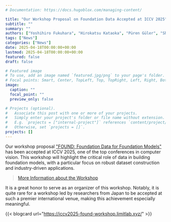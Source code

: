 ```yaml
---
# Documentation: https://docs.hugoblox.com/managing-content/

title: "Our Workshop Proposal on Foundation Data Accepted at ICCV 2025"
subtitle: ""
summary: ""
authors: ["Yoshihiro Fukuhara", "Hirokatsu Kataoka", "Püren Güler", "Shunsuke Kitada", "Xavier Boix", "Dan Hendrycks", "Keisuke Tateno", "Shinichi Mae", "Tatsuya Komatsu", "Nishant Rai", "Ryo Nakamura", "Risa Shinoda", "Takahiro Itazuri", "Yoshiki Kubotani", "Guarin Flück", "Wadim Kehl", "Kazuki Kozuka"]
tags: ["News"]
categories: ["News"]
date: 2025-04-18T00:00:00+00:00
lastmod: 2025-04-18T00:00:00+00:00
featured: false
draft: false

# Featured image
# To use, add an image named `featured.jpg/png` to your page's folder.
# Focal points: Smart, Center, TopLeft, Top, TopRight, Left, Right, BottomLeft, Bottom, BottomRight.
image:
  caption: ""
  focal_point: ""
  preview_only: false

# Projects (optional).
#   Associate this post with one or more of your projects.
#   Simply enter your project's folder or file name without extension.
#   E.g. `projects = ["internal-project"]` references `content/project/deep-learning/index.md`.
#   Otherwise, set `projects = []`.
projects: []
---
```


Our workshop proposal ["FOUND: Foundation Data for Foundation Models"](https://iccv2025-found-workshop.limitlab.xyz/) has been accepted at ICCV 2025, one of the top conferences in computer vision. This workshop will highlight the critical role of data in building foundation models, with a particular focus on robust dataset construction and industry-driven applications.

> [More Information about the Workshop](/post/iccv2025-found-workshop/)

It is a great honor to serve as an organizer of this workshop. Notably, it is quite rare for a workshop led by researchers from Japan to be accepted at such a premier international venue, making this achievement especially meaningful.

{{< blogcard url="https://iccv2025-found-workshop.limitlab.xyz/" >}}

